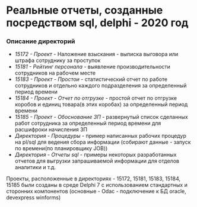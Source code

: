 # Реальные отчеты, созданные посредством sql, delphi - 2020 год

### Описание директорий

- *15172 - Проект* - Наложение взыскания - выписка выговора или штрафа сотруднику за проступок
- *15181 - Рейтинг персонала* -  выявление производительности сотрудников на рабочем месте
- *15183 - Проект - Простои* - статистический отчет по работе сотрудников и отдельно каждого подразделения за определенный период времени
- *15184 - Проект - Отчет по отгрузке* - простой отчет по отгрузке коробов и единиц товара(в этих коробах) за определенный период времени 
- *15185 - Проект - Обоснование ЗП* - развернутый список сделанных работ сотрудника за определенный период времени для расшифроки начисления ЗП 
- *Директория - Процедуры* - пример написанных рабочих процедур на pl/sql для ведения сбора информации (собирают данные - 
запуск по времени(по планировщику JOB))
- *Директория - Отчеты sql* - примеры некоторых разработанных отчетов для выгрузки запрашиваемой информации для отделов аналитики и т.д.

Проекты, расположенные в директориях - 15172, 15181, 15183, 15184, 15185 были созданы в среде Delphi 7 c использованием 
стандартных и сторонних компонентов (основные - Odac - подключение к БД oracle, devexpress winforms)
